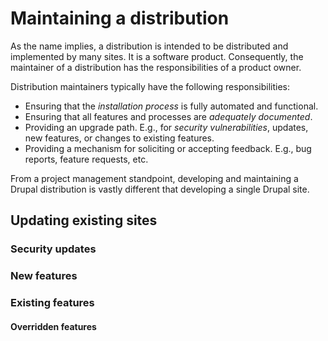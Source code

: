 # Maintaining a distribution

As the name implies, a distribution is intended to be distributed and implemented by many sites. It is a software product. Consequently, the maintainer of a distribution has the responsibilities of a product owner. 

Distribution maintainers typically have the following responsibilities: 

* Ensuring that the _installation process_ is fully automated and functional.
* Ensuring that all features and processes are _adequately documented_.
* Providing an upgrade path. E.g., for _security vulnerabilities_, updates, new features, or changes to existing features.
* Providing a mechanism for soliciting or accepting feedback. E.g., bug reports, feature requests, etc.

From a project management standpoint, developing and maintaining a Drupal distribution is vastly different that developing a single Drupal site.

## Updating existing sites

### Security updates

### New features

### Existing features

#### Overridden features